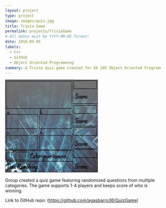 ```yaml
---
layout: project
type: project
image: images/quiz.jpg
title: Trivia Game
permalink: projects/TriviaGame
# All dates must be YYYY-MM-DD format!
date: 2018-05-05
labels:
  - C++
  - GitHub
  - Object Oriented Programming
summary: A Trivia quiz game created for EE 205 Object Oriented Programming.
---
```


<img class="ui medium right floated rounded image" src="../images/quiz.jpg">

Group created a quiz game featuring randomized questions from multiple categories. The game supports 1-4 players and keeps score of who is winning.


Link to GitHub repo: (https://github.com/agasbarro36/QuizGame)

